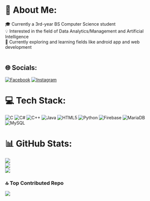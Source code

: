 # 💫 About Me:
:mortar_board: Currently a 3rd-year BS Computer Science student<br>
:bulb: Interested in the field of Data Analytics/Management and Artificial Intelligence<br>
:mag_right: Currently exploring and learning fields like android app and web development<br><br>


## 🌐 Socials:
[![Facebook](https://img.shields.io/badge/Facebook-%231877F2.svg?logo=Facebook&logoColor=white)](https://facebook.com/@e467720) [![Instagram](https://img.shields.io/badge/Instagram-%23E4405F.svg?logo=Instagram&logoColor=white)](https://instagram.com/@e467720) 

# 💻 Tech Stack:
![C](https://img.shields.io/badge/c-%2300599C.svg?style=for-the-badge&logo=c&logoColor=white) ![C#](https://img.shields.io/badge/c%23-%23239120.svg?style=for-the-badge&logo=csharp&logoColor=white) ![C++](https://img.shields.io/badge/c++-%2300599C.svg?style=for-the-badge&logo=c%2B%2B&logoColor=white) ![Java](https://img.shields.io/badge/java-%23ED8B00.svg?style=for-the-badge&logo=openjdk&logoColor=white) ![HTML5](https://img.shields.io/badge/html5-%23E34F26.svg?style=for-the-badge&logo=html5&logoColor=white) ![Python](https://img.shields.io/badge/python-3670A0?style=for-the-badge&logo=python&logoColor=ffdd54) ![Firebase](https://img.shields.io/badge/firebase-%23039BE5.svg?style=for-the-badge&logo=firebase) ![MariaDB](https://img.shields.io/badge/MariaDB-003545?style=for-the-badge&logo=mariadb&logoColor=white) ![MySQL](https://img.shields.io/badge/mysql-4479A1.svg?style=for-the-badge&logo=mysql&logoColor=white)
# 📊 GitHub Stats:
![](https://github-readme-stats.vercel.app/api?username=e4677&theme=dark&hide_border=false&include_all_commits=false&count_private=false)<br/>
![](https://github-readme-streak-stats.herokuapp.com/?user=e4677&theme=dark&hide_border=false)<br/>
![](https://github-readme-stats.vercel.app/api/top-langs/?username=e4677&theme=dark&hide_border=false&include_all_commits=false&count_private=false&layout=compact)

### 🔝 Top Contributed Repo
![](https://github-contributor-stats.vercel.app/api?username=e4677&limit=5&theme=dark&combine_all_yearly_contributions=true)

<!-- Proudly created with GPRM ( https://gprm.itsvg.in ) -->
